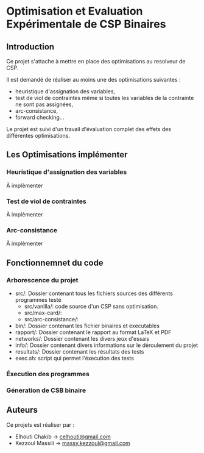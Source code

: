 # Optimisation et Evaluation Expérimentale de CSP Binaires

## Introduction

Ce projet s'attache à mettre en place des optimisations au resolveur de CSP.

Il est demandé de réaliser au moins une des optimisations suivantes : 
- heuristique d'assignation des variables, 
- test de viol de contraintes même si toutes les variables de la contrainte ne sont pas assignées, 
- arc-consistance, 
- forward checking...

Le projet est suivi d'un travail d'évaluation complet des effets des différentes optimisations.

## Les Optimisations implémenter

### Heuristique d'assignation des variables

À implèmenter

### Test de viol de contraintes

À implèmenter

### Arc-consistance

À implèmenter

## Fonctionnemnet du code

### Arborescence du projet

- src/: Dossier contenant tous les fichiers sources des différents programmes testé
  + src/vanilla/: code source d'un CSP sans optimisation. 
  + src/max-card/:
  + src/arc-consistance/:
- bin/: Dossier contenant les fichier binaires et executables
- rapport/: Dossier contenant le rapport au format LaTeX et PDF
- networks/: Dossier contenant les divers jeux d'essais
- info/: Dossier contenant divers informations sur le déroulement du projet
- resultats/: Dossier contenant les résultats des tests
- exec.sh: script qui permet l'éxecution des tests

### Éxecution des programmes

### Géneration de CSB binaire


## Auteurs

Ce projets est réaliser par :

- Elhouti Chakib -> celhouti@gmail.com
- Kezzoul Massili -> massy.kezzoul@gmail.com
